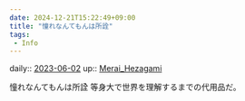 ```yaml
---
date: 2024-12-21T15:22:49+09:00
title: "憧れなんてもんは所詮"
tags:
 - Info
---
```


daily:: [2023-06-02](/Daily_Note/2023-06-02.md)
up:: [Merai_Hezagami](../Bar/Novel/Nacaria/Merai_Hezagami.md)

憧れなんてもんは所詮
等身大で世界を理解するまでの代用品だ。